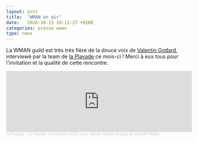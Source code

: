```yaml
---
layout: post
title:  "WMAN on air"
date:   2020-10-15 10:12:37 +0200
categories: presse wman
type: news
---
```

La WMAN guild est très très fière de la douce voix de [Valentin Godard](http://mauricegodard.fr/), interviewé par la team de [la Playade](https://laplayade.fr/) ce mois-ci ! Merci à eux tous pour l'invitation et la qualité de cette rencontre.
<iframe width="100%" height="166" scrolling="no" style="mix-blend-mode: var(--blend-mode);" frameborder="no" allow="autoplay" src="https://w.soundcloud.com/player/?url=https%3A//api.soundcloud.com/tracks/910897915&color=5491de"></iframe><div style="font-size: 10px; color: #cccccc;line-break: anywhere;word-break: normal;overflow: hidden;white-space: nowrap;text-overflow: ellipsis; font-family: Interstate,Lucida Grande,Lucida Sans Unicode,Lucida Sans,Garuda,Verdana,Tahoma,sans-serif;font-weight: 100;"><a href="https://soundcloud.com/user-685502308" title="La Playade" target="_blank" style="color: #cccccc; text-decoration: none;">La Playade</a> · <a href="https://soundcloud.com/user-685502308/la-playade-39-octobre-2020-avec-lartiste-valentin-godard-du-collectif-wman" title="La Playade #39 (Octobre 2020) avec l&#x27;artiste Valentin Godard du collectif WMAN" target="_blank" style="color: #cccccc; text-decoration: none;">La Playade #39 (Octobre 2020) avec l&#x27;artiste Valentin Godard du collectif WMAN</a></div>
